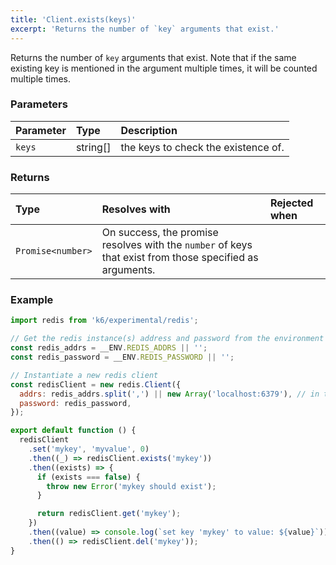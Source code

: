 ```yaml
---
title: 'Client.exists(keys)'
excerpt: 'Returns the number of `key` arguments that exist.'
---
```


Returns the number of `key` arguments that exist. Note that if the same existing key is mentioned in the argument multiple times, it will be counted multiple times.

### Parameters

| Parameter | Type     | Description                         |
| :-------- | :------- | :---------------------------------- |
| `keys`    | string[] | the keys to check the existence of. |


### Returns

| Type              | Resolves with                                                                                            | Rejected when |
| :---------------- | :------------------------------------------------------------------------------------------------------- | :------------ |
| `Promise<number>` | On success, the promise resolves with the `number` of keys that exist from those specified as arguments. |               |

### Example

<CodeGroup labels={[]}>

```javascript
import redis from 'k6/experimental/redis';

// Get the redis instance(s) address and password from the environment
const redis_addrs = __ENV.REDIS_ADDRS || '';
const redis_password = __ENV.REDIS_PASSWORD || '';

// Instantiate a new redis client
const redisClient = new redis.Client({
  addrs: redis_addrs.split(',') || new Array('localhost:6379'), // in the form of 'host:port', separated by commas
  password: redis_password,
});

export default function () {
  redisClient
    .set('mykey', 'myvalue', 0)
    .then((_) => redisClient.exists('mykey'))
    .then((exists) => {
      if (exists === false) {
        throw new Error('mykey should exist');
      }

      return redisClient.get('mykey');
    })
    .then((value) => console.log(`set key 'mykey' to value: ${value}`))
    .then(() => redisClient.del('mykey'));
}
```

</CodeGroup>